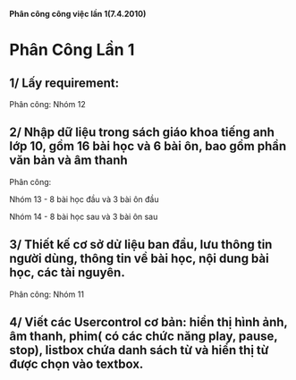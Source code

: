 **Phân công công việc lần 1(7.4.2010)**

# Phân Công Lần 1 #

## 1/ Lấy requirement: ##
Phân công: Nhóm 12
## 2/ Nhập dữ liệu trong sách giáo khoa tiếng anh lớp 10, gồm 16 bài học và 6 bài ôn, bao gồm phần văn bản và âm thanh ##

Phân công:

Nhóm 13 - 8 bài học đầu và 3 bài ôn đầu

Nhóm 14 - 8 bài học sau và 3 bài ôn sau

## 3/ Thiết kế cơ sở dử liệu ban đầu, lưu thông tin người dùng, thông tin về bài học, nội dung bài học, các tài nguyên. ##

Phân công: Nhóm 11

## 4/ Viết các Usercontrol cơ bản: hiển thị hình ảnh, âm thanh, phim( có các chức năng play, pause, stop), listbox chứa danh sách từ và hiển thị từ được chọn vào textbox. ##